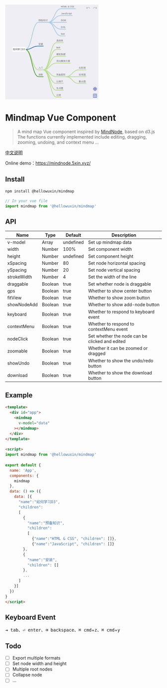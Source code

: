 <img src="./public/mindmap.jpg" width="300"/>

# Mindmap Vue Component

> A mind map Vue component inspired by [MindNode](https://mindnode.com), based on d3.js  
> The functions currently implemented include editing, dragging, zooming, undoing, and context menu ...

[中文说明](./README.cn.md)

Online demo：<https://mindnode.5xin.xyz/>

## Install

```sh
npm install @hellowuxin/mindmap
```

```js
// In your vue file
import mindmap from '@hellowuxin/mindmap'
```

## API

| Name        | Type   | Default   | Description                                    |
| ---         | ---    | ---       | ---                                            |
| v-model     | Array  | undefined | Set up mindmap data                            |
| width       | Number | 100%      | Set component width                            |
| height      | Number | undefined | Set component height                           |
| xSpacing    | Number | 80        | Set node horizontal spacing                    |
| ySpacing    | Number | 20        | Set node vertical spacing                      |
| strokeWidth | Number | 4         | Set the width of the line                      |
| draggable   | Boolean| true      | Set whether node is draggable                  |
| gps         | Boolean| true      | Whether to show center button                  |
| fitView     | Boolean| true      | Whether to show zoom button                    |
| showNodeAdd | Boolean| true      | Whether to show add-node button                |
| keyboard    | Boolean| true      | Whether to respond to keyboard event           |
| contextMenu | Boolean| true      | Whether to respond to contextMenu event        |
| nodeClick   | Boolean| true      | Set whether the node can be clicked and edited |
| zoomable    | Boolean| true      | Whether it can be zoomed or dragged            |
| showUndo    | Boolean| true      | Whether to show the undo/redo button           |
| download    | Boolean| true      | Whether to show the download button            |

## Example

```html
<template>
  <div id="app">
    <mindmap
      v-model="data"
    ></mindmap>
  </div>
</template>

<script>
import mindmap from '@hellowuxin/mindmap'

export default {
  name: 'App',
  components: {
    mindmap
  },
  data: () => ({
    data: [{
      "name":"如何学习D3",
      "children":
      [
        {
          "name":"预备知识",
          "children":
          [
            {"name":"HTML & CSS", "children": []},
            {"name":"JavaScript", "children": []}
        },
        {
          "name":"安装",
          "children": []
        },
        ...
      ]
    }]
  })
}
</script>
```

## Keyboard Event

<kbd>⇥ tab</kbd>、<kbd>⏎ enter</kbd>、<kbd>⌫ backspace</kbd>、<kbd>⌘ cmd</kbd>+<kbd>z</kbd>、<kbd>⌘ cmd</kbd>+<kbd>y</kbd>

## Todo

- [ ] Export multiple formats
- [ ] Set node width and height
- [ ] Multiple root nodes
- [ ] Collapse node
- [ ] ...
